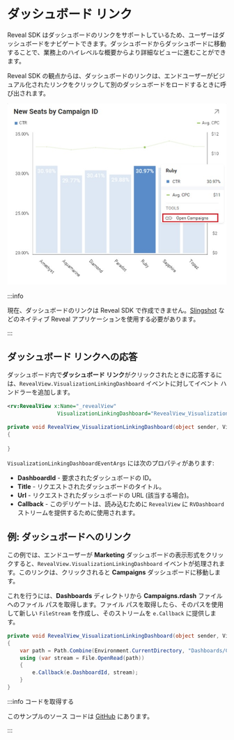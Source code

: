 # ダッシュボード リンク

Reveal SDK はダッシュボードのリンクをサポートしているため、ユーザーはダッシュボードをナビゲートできます。ダッシュボードからダッシュボードに移動することで、業務上のハイレベルな概要からより詳細なビューに進むことができます。

Reveal SDK の観点からは、ダッシュボードのリンクは、エンドユーザーがビジュアル化されたリンクをクリックして別のダッシュボードをロードするときに呼び出されます。

![](images/linking-open-campaigns.jpg)

:::info

現在、ダッシュボードのリンクは Reveal SDK で作成できません。[Slingshot](https://my.slingshotapp.io/) などのネイティブ Reveal アプリケーションを使用する必要があります。

:::

## ダッシュボード リンクへの応答

ダッシュボード内で**ダッシュボード リンク**がクリックされたときに応答するには、`RevealView.VisualizationLinkingDashboard` イベントに対してイベント ハンドラーを追加します。

```xml
<rv:RevealView x:Name="_revealView" 
                VisualizationLinkingDashboard="RevealView_VisualizationLinkingDashboard" />
```

```cs
private void RevealView_VisualizationLinkingDashboard(object sender, VisualizationLinkingDashboardEventArgs e)
{

}
```
`VisualizationLinkingDashboardEventArgs` には次のプロパティがあります:
- **DashboardId** - 要求されたダッシュボードの ID。
- **Title** - リクエストされたダッシュボードのタイトル。
- **Url** - リクエストされたダッシュボードの URL (該当する場合)。
- **Callback** - このデリゲートは、読み込むために `RevealView` に `RVDashboard` ストリームを提供するために使用されます。

## 例: ダッシュボードへのリンク

この例では、エンドユーザーが **Marketing** ダッシュボードの表示形式をクリックすると、`RevealView.VisualizationLinkingDashboard` イベントが処理されます。このリンクは、クリックされると **Campaigns** ダッシュボードに移動します。

これを行うには、**Dashboards** ディレクトリから **Campaigns.rdash** ファイルへのファイル パスを取得します。ファイル パスを取得したら、そのパスを使用して新しい `FileStream` を作成し、そのストリームを `e.Callback` に提供します。

```cs
private void RevealView_VisualizationLinkingDashboard(object sender, VisualizationLinkingDashboardEventArgs e)
{
    var path = Path.Combine(Environment.CurrentDirectory, "Dashboards/Campaigns.rdash");
    using (var stream = File.OpenRead(path))
    {
        e.Callback(e.DashboardId, stream);
    }
}
```

:::info コードを取得する

このサンプルのソース コードは [GitHub](https://github.com/RevealBi/sdk-samples-wpf/tree/master/LinkingDashboards) にあります。

:::